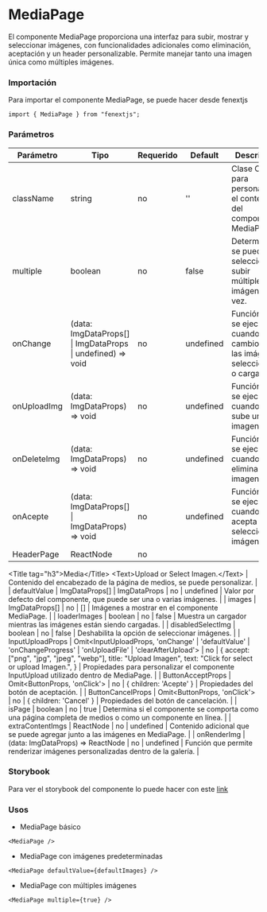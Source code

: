 # MediaPage

El componente MediaPage proporciona una interfaz para subir, mostrar y seleccionar imágenes, con funcionalidades adicionales como eliminación, aceptación y un header personalizable. Permite manejar tanto una imagen única como múltiples imágenes.

### Importación

Para importar el componente MediaPage, se puede hacer desde fenextjs

```tsx copy
import { MediaPage } from "fenextjs";
```

### Parámetros

| Parámetro   | Tipo                                                         | Requerido | Default   | Descripcion                                                                         |
| ----------- | ------------------------------------------------------------ | --------- | --------- | ----------------------------------------------------------------------------------- |
| className   | string                                                       | no        | ''        | Clase CSS para personalizar el contenedor del componente MediaPage.                 |
| multiple    | boolean                                                      | no        | false     | Determina si se pueden seleccionar o subir múltiples imágenes a la vez.             |
| onChange    | (data: ImgDataProps[] \| ImgDataProps \| undefined) =\> void | no        | undefined | Función que se ejecuta cuando hay cambios en las imágenes seleccionadas o cargadas. |
| onUploadImg | (data: ImgDataProps) =\> void                                | no        | undefined | Función que se ejecuta cuando se sube una imagen.                                   |
| onDeleteImg | (data: ImgDataProps) =\> void                                | no        | undefined | Función que se ejecuta cuando se elimina una imagen.                                |
| onAcepte    | (data: ImgDataProps[] \| ImgDataProps) =\> void              | no        | undefined | Función que se ejecuta cuando se acepta la selección de imágenes.                   |
| HeaderPage  | ReactNode                                                    | no        |

\<Title tag="h3"\>Media\</Title\>
\<Text\>Upload or Select Imagen.\</Text\> | Contenido del encabezado de la página de medios, se puede personalizar. |
| defaultValue | ImgDataProps[] \| ImgDataProps | no | undefined | Valor por defecto del componente, que puede ser una o varias imágenes. |
| images | ImgDataProps[] | no | [] | Imágenes a mostrar en el componente MediaPage. |
| loaderImages | boolean | no | false | Muestra un cargador mientras las imágenes están siendo cargadas. |
| disabledSelectImg | boolean | no | false | Deshabilita la opción de seleccionar imágenes. |
| InputUploadProps | Omit\<InputUploadProps, 'onChange' \| 'defaultValue' \| 'onChangeProgress' \| 'onUploadFile' \| 'clearAfterUpload'\> | no | \{
accept: ["png", "jpg", "jpeg", "webp"],
title: "Upload Imagen",
text: "Click for select or upload Imagen.",
\} | Propiedades para personalizar el componente InputUpload utilizado dentro de MediaPage. |
| ButtonAcceptProps | Omit\<ButtonProps, 'onClick'\> | no | \{ children: 'Acepte' \} | Propiedades del botón de aceptación. |
| ButtonCancelProps | Omit\<ButtonProps, 'onClick'\> | no | \{ children: 'Cancel' \} | Propiedades del botón de cancelación. |
| isPage | boolean | no | true | Determina si el componente se comporta como una página completa de medios o como un componente en línea. |
| extraContentImgs | ReactNode | no | undefined | Contenido adicional que se puede agregar junto a las imágenes en MediaPage. |
| onRenderImg | (data: ImgDataProps) =\> ReactNode | no | undefined | Función que permite renderizar imágenes personalizadas dentro de la galería. |

### Storybook

Para ver el storybook del componente lo puede hacer con este [link](https://fenextjs-component-storybook.vercel.app/?path=/story/media-page--index)

### Usos

- MediaPage básico

```tsx copy
<MediaPage />
```

- MediaPage con imágenes predeterminadas

```tsx copy
<MediaPage defaultValue={defaultImages} />
```

- MediaPage con múltiples imágenes

```tsx copy
<MediaPage multiple={true} />
```
